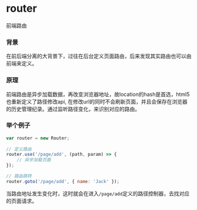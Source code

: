 # router
前端路由

### 背景
在前后端分离的大背景下，过往在后台定义页面路由，后来发现其实路由也可以由前端来定义。

### 原理
前端路由是异步加载数据，再改变浏览器地址，故location的hash是首选，html5也重新定义了路径修改api, 在修改url的同时不会刷新页面，并且会保存在浏览器的历史管理纪录。通过监听路径变化，来识别对应的路由。

### 举个例子
```javascript
var router = new Router;
	
// 定义路由
router.use('/page/add', (path, param) => {
	// 异步加载页面
});

// 路由跳转
router.goto('/page/add', { name: 'Jack' });
```

当路由地址发生变化时，这时就会在进入`/page/add`定义的路径控制器，去找对应的页面请求。